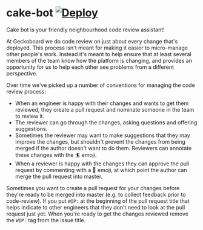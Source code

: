 # cake-bot [![Deploy](https://www.herokucdn.com/deploy/button.svg)](https://heroku.com/deploy)

Cake bot is your friendly neighbourhood code review assistant!

At Geckoboard we do code review on just about every change that's deployed.
This process isn't meant for making it easier to micro-manage other people's
work. Instead it's meant to help ensure that at least several members of the
team know how the platform is changing, and provides an opportunity for us to
help each other see problems from a different perspective.

Over time we've picked up a number of conventions for managing the code review
process:

* When an engineer is happy with their changes and wants to get them reviewed,
  they create a pull request and nominate someone in the team to review it.
* The reviewer can go through the changes, asking questions and offering suggestions.
* Sometimes the reviewer may want to make suggestions that they may improve the changes,
  but shouldn't prevent the changes from being merged if the author doesn't want to do
  them. Reviewers can annotate these changes with the :surfer: emoji.
* When a reviewer is happy with the changes they can approve the pull request by commenting
  with a :cake: emoji, at which point the author can merge the pull request into master.

Sometimes you want to create a pull request for your changes before they're ready to be
merged into master (e.g. to collect feedback prior to code-review). If you put `WIP:`
at the beginning of the pull request title that helps indicate to other engineers that
they don't need to look at the pull request just yet. When you're ready to get the
changes reviewed remove the `WIP:` tag from the issue title.
